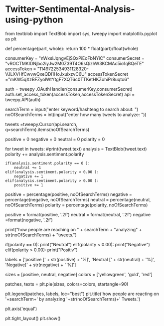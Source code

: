 # Twitter-Sentimental-Analysis-using-python
from textblob import TextBlob
import sys, tweepy
import matplotlib.pyplot as plt


def percentage(part, whole):
    return 100 * float(part)/float(whole)


consumerKey = "nWxslJqngvEjSQxPiEoFbNYiC"
consumerSecret = "vROCTMKIDNjbo2iyJw2M0Z39T4O6sQizhW3KCMAc5io1qBQeTE"
accessToken = "1149722534931128320-VJLXVHfCwvwQxeQDl1HoJxuixzvC6U"
accessTokenSecret ="mKW5qXzBFZyolWtYtgF7XQT6c0TTKetHKZohiPr8uqto6"


auth = tweepy .OAuthHandler(consumerKey,consumerSecret)
auth.set_access_token(accessToken,accessTokenSecret)
api = tweepy.API(auth)


searchTerm = input("enter keyword/hashteag to search about: ")
noOfSearchTerms = int(input("enter how many tweets to analyze: "))

tweets =tweepy.Cursor(api.search, q=searchTerm).items(noOfSearchTerms)


positive = 0
negative = 0
neutral = 0
polarity = 0


for tweet in tweets:
    #print(tweet.text)
    analysis = TextBlob(tweet.text)
    polarity += analysis.sentiment.polarity

    if(analysis.sentiment.polarity == 0 ):
        neutral += 1
    elif(analysis.sentiment.polarity < 0.00 ):
        negative += 1
    elif(analysis.sentiment.polarity > 0.00 ):
        positive += 1


positive = percentage(positive, noOfSearchTerms)
negative = percentage(negative, noOfSearchTerms)
neutral = percentage(neutral, noOfSearchTerms)
polarity = percentage(polarity, noOfSearchTerms)


positive = format(positive, '.2f')
neutral = format(neutral, '.2f')
negative =format(negative, '.2f')


print("how people are reaching on " + searchTerm + "analyzing" + str(noOfSearchTerms) + "tweets.")

if(polarity == 0):
    print("Neutral")
elif(polarity < 0.00):
    print("Negative")
elif(polarity > 0.00):
    print("Positiv")


labels = ['positive [' + str(positive) + '%]', 'Neutral [' + str(neutral) + '%]', 'Negative[' + str(negative) + ' %]']


sizes = [positive, neutral, negative]
colors = ['yellowgreen', 'gold', 'red']

patches, texts = plt.pie(sizes, colors=colors, startangle=90)

plt.legend(patches, labels, loc="best")
plt.title('how people are reacting on '+searchTerm+' by analyzing '+str(noOfSearchTerms)+' Tweets.')

plt.axis('equal')

plt.tight_layout()
plt.show()
